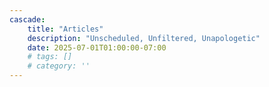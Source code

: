 ```yaml
---
cascade:
    title: "Articles"
    description: "Unscheduled, Unfiltered, Unapologetic"
    date: 2025-07-01T01:00:00-07:00
    # tags: []
    # category: ''
---
```


